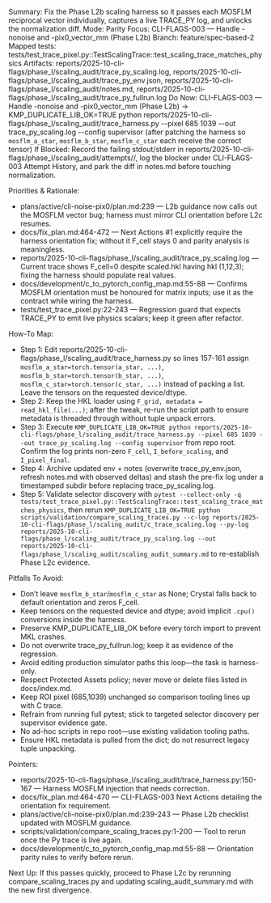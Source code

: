 Summary: Fix the Phase L2b scaling harness so it passes each MOSFLM reciprocal vector individually, captures a live TRACE_PY log, and unlocks the normalization diff.
Mode: Parity
Focus: CLI-FLAGS-003 — Handle -nonoise and -pix0_vector_mm (Phase L2b)
Branch: feature/spec-based-2
Mapped tests: tests/test_trace_pixel.py::TestScalingTrace::test_scaling_trace_matches_physics
Artifacts: reports/2025-10-cli-flags/phase_l/scaling_audit/trace_py_scaling.log, reports/2025-10-cli-flags/phase_l/scaling_audit/trace_py_env.json, reports/2025-10-cli-flags/phase_l/scaling_audit/notes.md, reports/2025-10-cli-flags/phase_l/scaling_audit/trace_py_fullrun.log
Do Now: CLI-FLAGS-003 — Handle -nonoise and -pix0_vector_mm (Phase L2b) → KMP_DUPLICATE_LIB_OK=TRUE python reports/2025-10-cli-flags/phase_l/scaling_audit/trace_harness.py --pixel 685 1039 --out trace_py_scaling.log --config supervisor (after patching the harness so `mosflm_a_star`, `mosflm_b_star`, `mosflm_c_star` each receive the correct tensor)
If Blocked: Record the failing stdout/stderr in reports/2025-10-cli-flags/phase_l/scaling_audit/attempts/<timestamp>/, log the blocker under CLI-FLAGS-003 Attempt History, and park the diff in notes.md before touching normalization.

Priorities & Rationale:
- plans/active/cli-noise-pix0/plan.md:239 — L2b guidance now calls out the MOSFLM vector bug; harness must mirror CLI orientation before L2c resumes.
- docs/fix_plan.md:464-472 — Next Actions #1 explicitly require the harness orientation fix; without it F_cell stays 0 and parity analysis is meaningless.
- reports/2025-10-cli-flags/phase_l/scaling_audit/trace_py_scaling.log — Current trace shows F_cell=0 despite scaled.hkl having hkl (1,12,3); fixing the harness should populate real values.
- docs/development/c_to_pytorch_config_map.md:55-88 — Confirms MOSFLM orientation must be honoured for matrix inputs; use it as the contract while wiring the harness.
- tests/test_trace_pixel.py:22-243 — Regression guard that expects TRACE_PY to emit live physics scalars; keep it green after refactor.

How-To Map:
- Step 1: Edit reports/2025-10-cli-flags/phase_l/scaling_audit/trace_harness.py so lines 157-161 assign `mosflm_a_star=torch.tensor(a_star, ...)`, `mosflm_b_star=torch.tensor(b_star, ...)`, `mosflm_c_star=torch.tensor(c_star, ...)` instead of packing a list. Leave the tensors on the requested device/dtype.
- Step 2: Keep the HKL loader using `F_grid, metadata = read_hkl_file(...)`; after the tweak, re-run the script path to ensure metadata is threaded through without tuple unpack errors.
- Step 3: Execute `KMP_DUPLICATE_LIB_OK=TRUE python reports/2025-10-cli-flags/phase_l/scaling_audit/trace_harness.py --pixel 685 1039 --out trace_py_scaling.log --config supervisor` from repo root. Confirm the log prints non-zero `F_cell`, `I_before_scaling`, and `I_pixel_final`.
- Step 4: Archive updated env + notes (overwrite trace_py_env.json, refresh notes.md with observed deltas) and stash the pre-fix log under a timestamped subdir before replacing trace_py_scaling.log.
- Step 5: Validate selector discovery with `pytest --collect-only -q tests/test_trace_pixel.py::TestScalingTrace::test_scaling_trace_matches_physics`, then rerun `KMP_DUPLICATE_LIB_OK=TRUE python scripts/validation/compare_scaling_traces.py --c-log reports/2025-10-cli-flags/phase_l/scaling_audit/c_trace_scaling.log --py-log reports/2025-10-cli-flags/phase_l/scaling_audit/trace_py_scaling.log --out reports/2025-10-cli-flags/phase_l/scaling_audit/scaling_audit_summary.md` to re-establish Phase L2c evidence.

Pitfalls To Avoid:
- Don’t leave `mosflm_b_star`/`mosflm_c_star` as None; Crystal falls back to default orientation and zeros F_cell.
- Keep tensors on the requested device and dtype; avoid implicit `.cpu()` conversions inside the harness.
- Preserve KMP_DUPLICATE_LIB_OK before every torch import to prevent MKL crashes.
- Do not overwrite trace_py_fullrun.log; keep it as evidence of the regression.
- Avoid editing production simulator paths this loop—the task is harness-only.
- Respect Protected Assets policy; never move or delete files listed in docs/index.md.
- Keep ROI pixel (685,1039) unchanged so comparison tooling lines up with C trace.
- Refrain from running full pytest; stick to targeted selector discovery per supervisor evidence gate.
- No ad-hoc scripts in repo root—use existing validation tooling paths.
- Ensure HKL metadata is pulled from the dict; do not resurrect legacy tuple unpacking.

Pointers:
- reports/2025-10-cli-flags/phase_l/scaling_audit/trace_harness.py:150-167 — Harness MOSFLM injection that needs correction.
- docs/fix_plan.md:464-470 — CLI-FLAGS-003 Next Actions detailing the orientation fix requirement.
- plans/active/cli-noise-pix0/plan.md:239-243 — Phase L2b checklist updated with MOSFLM guidance.
- scripts/validation/compare_scaling_traces.py:1-200 — Tool to rerun once the Py trace is live again.
- docs/development/c_to_pytorch_config_map.md:55-88 — Orientation parity rules to verify before rerun.

Next Up: If this passes quickly, proceed to Phase L2c by rerunning compare_scaling_traces.py and updating scaling_audit_summary.md with the new first divergence.
